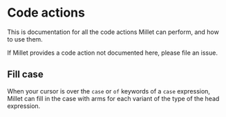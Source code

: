 # Code actions

This is documentation for all the code actions Millet can perform, and how to use them.

If Millet provides a code action not documented here, please file an issue.

## Fill case

When your cursor is over the `case` or `of` keywords of a `case` expression, Millet can fill in the case with arms for each variant of the type of the head expression.

